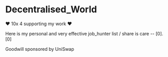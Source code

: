 # Decentralised_World

❤️ 10x 4 supporting my work ❤️

Here is my personal and very effective job_hunter list / share is care -- [0].[0]














Goodwill sponsored by UniSwap
